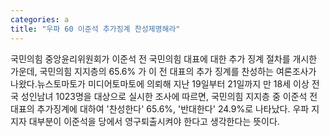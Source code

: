 ```yaml
---
categories: a
title: "우파 60 이준석 추가징계 찬성제명해라"
---
```

국민의힘 중앙윤리위원회가 이준석 전 국민의힘 대표에 대한 추가 징계 절차를 개시한 가운데, 국민의힘 지지층의 65.6% 가 이 전 대표의 추가 징계를 찬성하는 여론조사가 나왔다.뉴스토마토가 미디어토마토에 의뢰해 지난 19일부터 21일까지 만 18세 이상 전국 성인남녀 1023명을 대상으로 실시한 조사에 따르면, 국민의힘 지지층 중 이준석 전 대표의 추가징계에 대하여 &#39;찬성한다&#39; 65.6%, &#39;반대한다&#39; 24.9%로 나타났다. 우파 지지자 대부분이 이준석을 당에서 영구퇴출시켜야 한다고 생각한다는 뜻이다.